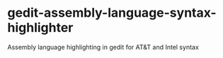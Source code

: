 gedit-assembly-language-syntax-highlighter
==========================================

Assembly language highlighting in gedit for AT&amp;T and Intel syntax
